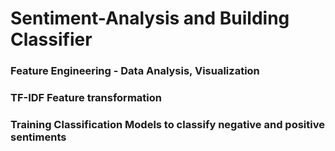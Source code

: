 # Sentiment-Analysis and Building Classifier
### Feature Engineering - Data Analysis, Visualization
### TF-IDF Feature transformation
### Training Classification Models to classify negative and positive sentiments
